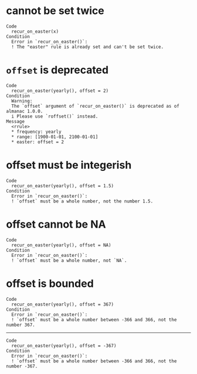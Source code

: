 # cannot be set twice

    Code
      recur_on_easter(x)
    Condition
      Error in `recur_on_easter()`:
      ! The "easter" rule is already set and can't be set twice.

# `offset` is deprecated

    Code
      recur_on_easter(yearly(), offset = 2)
    Condition
      Warning:
      The `offset` argument of `recur_on_easter()` is deprecated as of almanac 1.0.0.
      i Please use `roffset()` instead.
    Message
      <rrule>
      * frequency: yearly
      * range: [1900-01-01, 2100-01-01]
      * easter: offset = 2

# offset must be integerish

    Code
      recur_on_easter(yearly(), offset = 1.5)
    Condition
      Error in `recur_on_easter()`:
      ! `offset` must be a whole number, not the number 1.5.

# offset cannot be NA

    Code
      recur_on_easter(yearly(), offset = NA)
    Condition
      Error in `recur_on_easter()`:
      ! `offset` must be a whole number, not `NA`.

# offset is bounded

    Code
      recur_on_easter(yearly(), offset = 367)
    Condition
      Error in `recur_on_easter()`:
      ! `offset` must be a whole number between -366 and 366, not the number 367.

---

    Code
      recur_on_easter(yearly(), offset = -367)
    Condition
      Error in `recur_on_easter()`:
      ! `offset` must be a whole number between -366 and 366, not the number -367.

